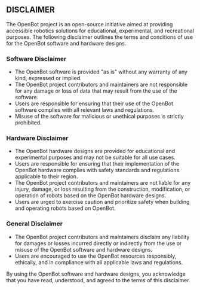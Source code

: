 ## DISCLAIMER

The OpenBot project is an open-source initiative aimed at providing accessible robotics solutions for educational, experimental, and recreational purposes. The following disclaimer outlines the terms and conditions of use for the OpenBot software and hardware designs.

### Software Disclaimer

- The OpenBot software is provided "as is" without any warranty of any kind, expressed or implied.
- The OpenBot project contributors and maintainers are not responsible for any damage or loss of data that may result from the use of the software.
- Users are responsible for ensuring that their use of the OpenBot software complies with all relevant laws and regulations.
- Misuse of the software for malicious or unethical purposes is strictly prohibited.

### Hardware Disclaimer

- The OpenBot hardware designs are provided for educational and experimental purposes and may not be suitable for all use cases.
- Users are responsible for ensuring that their implementation of the OpenBot hardware complies with safety standards and regulations applicable to their region.
- The OpenBot project contributors and maintainers are not liable for any injury, damage, or loss resulting from the construction, modification, or operation of robots based on the OpenBot hardware designs.
- Users are urged to exercise caution and prioritize safety when building and operating robots based on OpenBot.

### General Disclaimer

- The OpenBot project contributors and maintainers disclaim any liability for damages or losses incurred directly or indirectly from the use or misuse of the OpenBot software and hardware designs.
- Users are encouraged to use the OpenBot resources responsibly, ethically, and in compliance with all applicable laws and regulations.

By using the OpenBot software and hardware designs, you acknowledge that you have read, understood, and agreed to the terms of this disclaimer.
